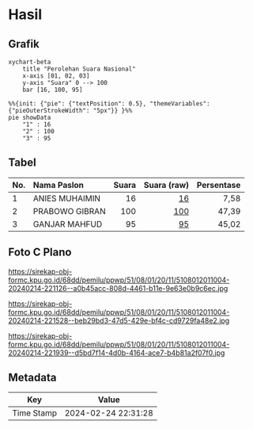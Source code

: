 # Hasil

## Grafik

```mermaid
xychart-beta
    title "Perolehan Suara Nasional"
    x-axis [01, 02, 03]
    y-axis "Suara" 0 --> 100
    bar [16, 100, 95]
```

```mermaid
%%{init: {"pie": {"textPosition": 0.5}, "themeVariables": {"pieOuterStrokeWidth": "5px"}} }%%
pie showData
    "1" : 16
    "2" : 100
    "3" : 95
```

## Tabel

| No. | Nama Paslon    | Suara | Suara (raw) | Persentase |
|:--- |:-------------- | -----:| -----------:| ----------:|
| 1   | ANIES MUHAIMIN | 16    | [16][p-1]   | 7,58       |
| 2   | PRABOWO GIBRAN | 100   | [100][p-2]  | 47,39      |
| 3   | GANJAR MAHFUD  | 95    | [95][p-3]   | 45,02      |


[p-1]: https://github.com/gigit-pemilu/pemilu-2024/blob/main/pilpres/hitung-suara/sub/51-bali/sub/08-buleleng/sub/01-gerokgak/sub/2011-pengulon/sub/004-tps/sub/paslon-1.txt
[p-2]: https://github.com/gigit-pemilu/pemilu-2024/blob/main/pilpres/hitung-suara/sub/51-bali/sub/08-buleleng/sub/01-gerokgak/sub/2011-pengulon/sub/004-tps/sub/paslon-2.txt
[p-3]: https://github.com/gigit-pemilu/pemilu-2024/blob/main/pilpres/hitung-suara/sub/51-bali/sub/08-buleleng/sub/01-gerokgak/sub/2011-pengulon/sub/004-tps/sub/paslon-3.txt

## Foto C Plano

https://sirekap-obj-formc.kpu.go.id/68dd/pemilu/ppwp/51/08/01/20/11/5108012011004-20240214-221126--a0b45acc-808d-4461-b11e-9e63e0b9c6ec.jpg

https://sirekap-obj-formc.kpu.go.id/68dd/pemilu/ppwp/51/08/01/20/11/5108012011004-20240214-221528--beb29bd3-47d5-429e-bf4c-cd9729fa48e2.jpg

https://sirekap-obj-formc.kpu.go.id/68dd/pemilu/ppwp/51/08/01/20/11/5108012011004-20240214-221939--d5bd7f14-4d0b-4164-ace7-b4b81a2f07f0.jpg


## Metadata

| Key        | Value               |
| ---------- | ------------------- |
| Time Stamp | 2024-02-24 22:31:28 |



